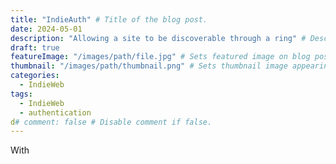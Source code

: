 ```yaml
---
title: "IndieAuth" # Title of the blog post.
date: 2024-05-01
description: "Allowing a site to be discoverable through a ring" # Description used for search engine.
draft: true
featureImage: "/images/path/file.jpg" # Sets featured image on blog post.
thumbnail: "/images/path/thumbnail.png" # Sets thumbnail image appearing inside card on homepage.
categories:
  - IndieWeb
tags:
  - IndieWeb
  - authentication
d# comment: false # Disable comment if false.
---
```


With